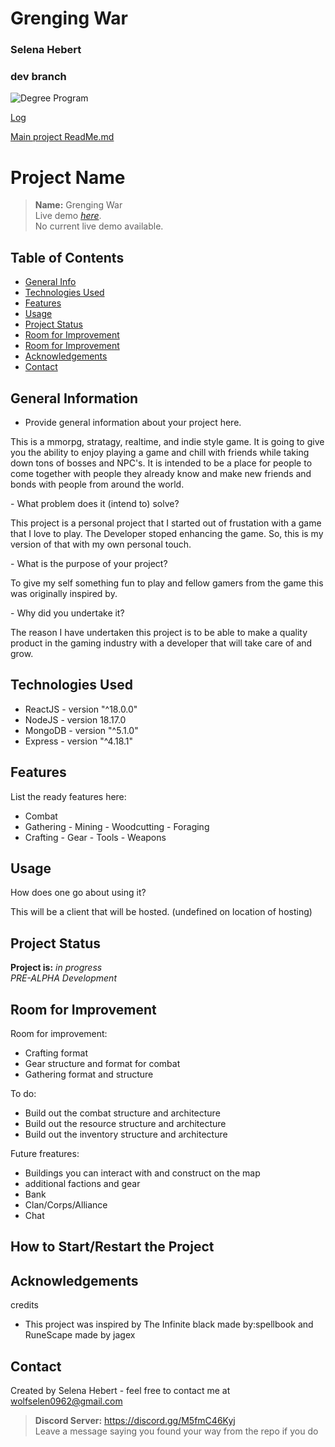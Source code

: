 

# Grenging War
### Selena Hebert 

### dev branch


![Degree Program](https://img.shields.io/badge/degree-web%20development-blue.svg)

[Log](./docs/log.md)

[Main project ReadMe.md](GrengingWar/README.md)

# Project Name
> **Name:** Grenging War <br>
> Live demo [_here_](https://www.example.com). <!-- If you have the project hosted somewhere, include the link here. -->
> <br> No current live demo available.

## Table of Contents
* [General Info](#general-information)
* [Technologies Used](#technologies-used)
* [Features](#features)
* [Usage](#usage)
* [Project Status](#project-status)
* [Room for Improvement](#room-for-improvement)
* [Room for Improvement](#how-to-start/restart-the-project)
* [Acknowledgements](#acknowledgements)
* [Contact](#contact)
<!-- * [License](#license) -->


## General Information
- Provide general information about your project here.
<p>
This is a mmorpg, stratagy, realtime, and indie style game. It is going to give you the ability to enjoy playing a game and chill with friends while taking down tons of bosses and NPC's. It is intended to be a place for people to come together with people they already know and make new friends and bonds with people from around the world.
</p>
- What problem does it (intend to) solve?
<p>
This project is a personal project that I started out of frustation with a game that I love to play. The Developer stoped enhancing the game. So, this is my version of that with my own personal touch.
</p>
- What is the purpose of your project?
<p>
To give my self something fun to play and fellow gamers from the game this was originally inspired by.
</p>
- Why did you undertake it?
<p>
The reason I have undertaken this project is to be able to make a quality product in the gaming industry with a developer that will take care of and grow. 
</p>


## Technologies Used
- ReactJS - version "^18.0.0"
- NodeJS - version 18.17.0
- MongoDB - version "^5.1.0"
- Express - version "^4.18.1"


## Features
List the ready features here:
- Combat 
- Gathering - Mining - Woodcutting - Foraging
- Crafting - Gear - Tools - Weapons


## Usage
How does one go about using it?

This will be a client that will be hosted. (undefined on location of hosting)


## Project Status
**Project is:** _in progress_ <br> _PRE-ALPHA Development_


## Room for Improvement

Room for improvement:
- Crafting format
- Gear structure and format for combat
- Gathering format and structure

To do:
- Build out the combat structure and architecture
- Build out the resource structure and architecture
- Build out the inventory structure and architecture

Future freatures:
- Buildings you can interact with and construct on the map
- additional factions and gear
- Bank
- Clan/Corps/Alliance
- Chat


## How to Start/Restart the Project


## Acknowledgements
credits
- This project was inspired by The Infinite black made by:spellbook and RuneScape made by jagex


## Contact
Created by Selena Hebert - feel free to contact me at wolfselen0962@gmail.com
> **Discord Server:** https://discord.gg/M5fmC46Kyj <br>
> Leave a message saying you found your way from the repo if you do

